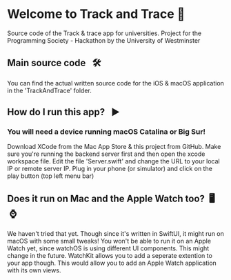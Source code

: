 # Welcome to Track and Trace  📱
Source code of the Track &amp; trace app for universities. Project for the Programming Society - Hackathon by the University of Westminster

## Main source code  &nbsp; 🛠
You can find the actual written source code for the iOS & macOS application in the 'TrackAndTrace' folder.

## How do I run this app?  &nbsp; ▶️
### You will need a device running macOS Catalina or Big Sur!
Download XCode from the Mac App Store & this project from GitHub. Make sure you're running the backend server first and then open the xcode workspace file.
Edit the file 'Server.swift' and change the URL to your local IP or remote server IP.
Plug in your phone (or simulator) and click on the play button (top left menu bar)

## Does it run on Mac and the Apple Watch too?&nbsp; 🖥 &nbsp;⌚️
We haven't tried that yet. Though since it's written in SwiftUI, it might run on macOS with some small tweaks!
You won't be able to run it on an Apple Watch yet, since watchOS is using different UI components. This might change in the future.
WatchKit allows you to add a seperate extention to your app though. This would allow you to add an Apple Watch application with its own views. 
